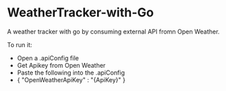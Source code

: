 # WeatherTracker-with-Go
A weather tracker with go by consuming external API fromn Open Weather.

To run it:
- Open a .apiConfig file
- Get Apikey from Open Weather
- Paste the following into the .apiConfig
- {
    "OpenWeatherApiKey" : "{ApiKey}"
}
